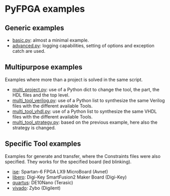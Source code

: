 # PyFPGA examples

## Generic examples

* [basic.py](basic.py): almost a minimal example.
* [advanced.py](advanced.py): logging capabilities, setting of options and
exception catch are used.

## Multipurpose examples

Examples where more than a project is solved in the same script.

* [multi_project.py](multi_project.py): use of a Python dict to change the
tool, the part, the HDL files and the top level.
* [multi_tool_verilog.py](multi_tool_verilog.py): use of a Python list
to synthesize the same Verilog files with the different available Tools.
* [multi_tool_vhdl.py](multi_tool_vhdl.py): use of a Python list
to synthesize the same VHDL files with the different available Tools.
* [multi_tool_strategy.py](multi_tool_strategy.py): based on the previous
example, here also the strategy is changed.

## Specific Tool examples

Examples for generate and transfer, where the Constraints files were also
specified. They works for the specified board (led blinking).

* [ise](ise): Spartan-6 FPGA LX9 MicroBoard (Avnet)
* [libero](libero): Digi-Key SmartFusion2 Maker Board (Digi-Key)
* [quartus](quartus): DE10Nano (Terasic)
* [vivado](vivado): Zybo (Digilent)
